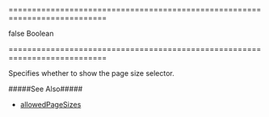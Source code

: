 ===========================================================================
<!--default-->false<!--/default-->
<!--type-->Boolean<!--/type-->
===========================================================================

<!--shortDescription-->
Specifies whether to show the page size selector.
<!--/shortDescription-->

<!--fullDescription-->
#####See Also#####
- [allowedPageSizes]({basewidgetpath}/Configuration/pager/#allowedPageSizes)
<!--/fullDescription-->